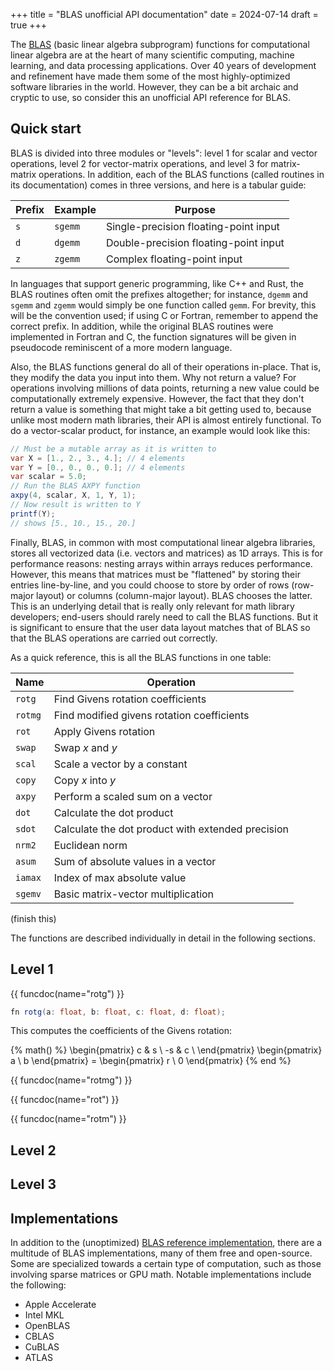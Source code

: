 +++
title = "BLAS unofficial API documentation"
date = 2024-07-14
draft = true
+++

The [BLAS](https://www.netlib.org/blas) (basic linear algebra subprogram) functions for computational linear algebra are at the heart of many scientific computing, machine learning, and data processing applications. Over 40 years of development and refinement have made them some of the most highly-optimized software libraries in the world. However, they can be a bit archaic and cryptic to use, so consider this an unofficial API reference for BLAS.

<!-- more -->

## Quick start

BLAS is divided into three modules or "levels": level 1 for scalar and vector operations, level 2 for vector-matrix operations, and level 3 for matrix-matrix operations. In addition, each of the BLAS functions (called routines in its documentation) comes in three versions, and here is a tabular guide:

| Prefix | Example | Purpose |
|-------|-------|-------|
| `s` | `sgemm` | Single-precision floating-point input |
| `d` | `dgemm` | Double-precision floating-point input |
| `z` | `zgemm` | Complex floating-point input |

In languages that support generic programming, like C++ and Rust, the BLAS routines often omit the prefixes altogether; for instance, `dgemm` and `sgemm` and `zgemm` would simply be one function called `gemm`. For brevity, this will be the convention used; if using C or Fortran, remember to append the correct prefix. In addition, while the original BLAS routines were implemented in Fortran and C, the function signatures will be given in pseudocode reminiscent of a more modern language.

Also, the BLAS functions general do all of their operations in-place. That is, they modify the data you input into them. Why not return a value? For operations involving millions of data points, returning a new value could be computationally extremely expensive. However, the fact that they don't return a value is something that might take a bit getting used to, because unlike most modern math libraries, their API is almost entirely functional. To do a vector-scalar product, for instance, an example would look like this:

```java
// Must be a mutable array as it is written to
var X = [1., 2., 3., 4.]; // 4 elements
var Y = [0., 0., 0., 0.]; // 4 elements
var scalar = 5.0;
// Run the BLAS AXPY function
axpy(4, scalar, X, 1, Y, 1);
// Now result is written to Y
printf(Y);
// shows [5., 10., 15., 20.]
```

Finally, BLAS, in common with most computational linear algebra libraries, stores all vectorized data (i.e. vectors and matrices) as 1D arrays. This is for performance reasons: nesting arrays within arrays reduces performance. However, this means that matrices must be "flattened" by storing their entries line-by-line, and you could choose to store by order of rows (row-major layout) or columns (column-major layout). BLAS chooses the latter. This is an underlying detail that is really only relevant for math library developers; end-users should rarely need to call the BLAS functions. But it is significant to ensure that the user data layout matches that of BLAS so that the BLAS operations are carried out correctly.

As a quick reference, this is all the BLAS functions in one table:

| Name | Operation |
|------|-------|
| `rotg` | Find Givens rotation coefficients |
| `rotmg` | Find modified givens rotation coefficients |
| `rot` | Apply Givens rotation |
| `swap` | Swap $x$ and $y$ |
| `scal` | Scale a vector by a constant |
| `copy` | Copy $x$ into $y$ |
| `axpy` | Perform a scaled sum on a vector |
| `dot` | Calculate the dot product |
| `sdot` | Calculate the dot product with extended precision |
| `nrm2` | Euclidean norm |
| `asum` | Sum of absolute values in a vector |
| `iamax` | Index of max absolute value |
| `sgemv` | Basic matrix-vector multiplication |

(finish this)

The functions are described individually in detail in the following sections.

## Level 1

{{ funcdoc(name="rotg") }}

```java
fn rotg(a: float, b: float, c: float, d: float);
```

This computes the coefficients of the Givens rotation:

{% math() %}
\begin{pmatrix}
c & s \\ -s & c \\
\end{pmatrix}
\begin{pmatrix}
a \\ b
\end{pmatrix} = 
\begin{pmatrix}
r \\ 0
\end{pmatrix}
{% end %}

{{ funcdoc(name="rotmg") }}

{{ funcdoc(name="rot") }}

{{ funcdoc(name="rotm") }}

## Level 2

## Level 3

## Implementations

In addition to the (unoptimized) [BLAS reference implementation](http://www.netlib.org/blas/blas.tgz), there are a multitude of BLAS implementations, many of them free and open-source. Some are specialized towards a certain type of computation, such as those involving sparse matrices or GPU math. Notable implementations include the following:

- Apple Accelerate
- Intel MKL
- OpenBLAS
- CBLAS
- CuBLAS
- ATLAS

<!-- more -->